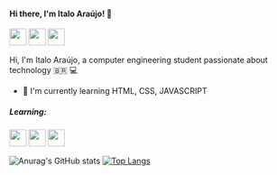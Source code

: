 #### Hi there, I'm Italo Araújo! :wave:	

[<img src="https://img.icons8.com/ios-filled/50/000000/linkedin-circled--v1.png" width="30"/>](https://www.linkedin.com/in/%C3%ADtalo-ara%C3%BAjo-652007177/)
[<img src="https://img.icons8.com/ios-filled/50/000000/twitter-circled--v2.png" width="30"/>](https://twitter.com/ItaloAraujo1997)
[<img src="https://img.icons8.com/ios-filled/50/000000/whatsapp--v1.png" width="30"/>](http://api.whatsapp.com/send?phone=5511932456941)

Hi, I'm Italo Araújo, a computer engineering student passionate about technology :brazil:	:computer:

* :brain:	 I'm currently learning HTML, CSS, JAVASCRIPT

##### Learning:
<img src="https://user-images.githubusercontent.com/81595439/115320830-f71d0400-a158-11eb-8eec-f4fe10736a31.png" width="30"/> <img src="https://user-images.githubusercontent.com/81595439/115321065-73afe280-a159-11eb-99e2-ccc677b0bec2.png" width="30"/> 
<img src="https://user-images.githubusercontent.com/81595439/115321201-ba054180-a159-11eb-886e-7f88ac3f846a.png" width="30"/>





![Anurag's GitHub stats](https://github-readme-stats.vercel.app/api?username=ItaloAraujoo&show_icons=true&theme=radical)
[![Top Langs](https://github-readme-stats.vercel.app/api/top-langs/?username=ItaloAraujoo&show_icons=true&theme=radical)](https://github.com/ItaloAraujoo/github-readme-stats)


